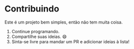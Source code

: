 # Contribuindo

Este é um projeto bem simples, então não tem muita coisa.
1. Continue programando.
2. Compartilhe suas ideias. :smile:
3. Sinta-se livre para mandar um PR e adicionar ideias à lista!
